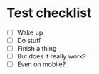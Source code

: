 # Test checklist

- [ ] Wake up
- [ ] Do stuff
- [ ] Finish a thing
- [ ] But does it really work?
- [ ] Even on mobile?
